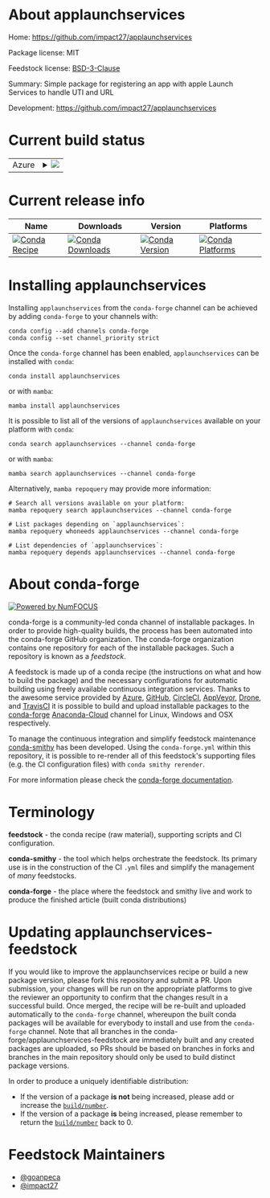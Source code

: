 About applaunchservices
=======================

Home: https://github.com/impact27/applaunchservices

Package license: MIT

Feedstock license: [BSD-3-Clause](https://github.com/conda-forge/applaunchservices-feedstock/blob/main/LICENSE.txt)

Summary: Simple package for registering an app with apple Launch Services to handle UTI and URL

Development: https://github.com/impact27/applaunchservices

Current build status
====================


<table>
    
  <tr>
    <td>Azure</td>
    <td>
      <details>
        <summary>
          <a href="https://dev.azure.com/conda-forge/feedstock-builds/_build/latest?definitionId=8204&branchName=main">
            <img src="https://dev.azure.com/conda-forge/feedstock-builds/_apis/build/status/applaunchservices-feedstock?branchName=main">
          </a>
        </summary>
        <table>
          <thead><tr><th>Variant</th><th>Status</th></tr></thead>
          <tbody><tr>
              <td>osx_64_python3.10.____cpython</td>
              <td>
                <a href="https://dev.azure.com/conda-forge/feedstock-builds/_build/latest?definitionId=8204&branchName=main">
                  <img src="https://dev.azure.com/conda-forge/feedstock-builds/_apis/build/status/applaunchservices-feedstock?branchName=main&jobName=osx&configuration=osx_64_python3.10.____cpython" alt="variant">
                </a>
              </td>
            </tr><tr>
              <td>osx_64_python3.7.____cpython</td>
              <td>
                <a href="https://dev.azure.com/conda-forge/feedstock-builds/_build/latest?definitionId=8204&branchName=main">
                  <img src="https://dev.azure.com/conda-forge/feedstock-builds/_apis/build/status/applaunchservices-feedstock?branchName=main&jobName=osx&configuration=osx_64_python3.7.____cpython" alt="variant">
                </a>
              </td>
            </tr><tr>
              <td>osx_64_python3.8.____cpython</td>
              <td>
                <a href="https://dev.azure.com/conda-forge/feedstock-builds/_build/latest?definitionId=8204&branchName=main">
                  <img src="https://dev.azure.com/conda-forge/feedstock-builds/_apis/build/status/applaunchservices-feedstock?branchName=main&jobName=osx&configuration=osx_64_python3.8.____cpython" alt="variant">
                </a>
              </td>
            </tr><tr>
              <td>osx_64_python3.9.____cpython</td>
              <td>
                <a href="https://dev.azure.com/conda-forge/feedstock-builds/_build/latest?definitionId=8204&branchName=main">
                  <img src="https://dev.azure.com/conda-forge/feedstock-builds/_apis/build/status/applaunchservices-feedstock?branchName=main&jobName=osx&configuration=osx_64_python3.9.____cpython" alt="variant">
                </a>
              </td>
            </tr>
          </tbody>
        </table>
      </details>
    </td>
  </tr>
</table>

Current release info
====================

| Name | Downloads | Version | Platforms |
| --- | --- | --- | --- |
| [![Conda Recipe](https://img.shields.io/badge/recipe-applaunchservices-green.svg)](https://anaconda.org/conda-forge/applaunchservices) | [![Conda Downloads](https://img.shields.io/conda/dn/conda-forge/applaunchservices.svg)](https://anaconda.org/conda-forge/applaunchservices) | [![Conda Version](https://img.shields.io/conda/vn/conda-forge/applaunchservices.svg)](https://anaconda.org/conda-forge/applaunchservices) | [![Conda Platforms](https://img.shields.io/conda/pn/conda-forge/applaunchservices.svg)](https://anaconda.org/conda-forge/applaunchservices) |

Installing applaunchservices
============================

Installing `applaunchservices` from the `conda-forge` channel can be achieved by adding `conda-forge` to your channels with:

```
conda config --add channels conda-forge
conda config --set channel_priority strict
```

Once the `conda-forge` channel has been enabled, `applaunchservices` can be installed with `conda`:

```
conda install applaunchservices
```

or with `mamba`:

```
mamba install applaunchservices
```

It is possible to list all of the versions of `applaunchservices` available on your platform with `conda`:

```
conda search applaunchservices --channel conda-forge
```

or with `mamba`:

```
mamba search applaunchservices --channel conda-forge
```

Alternatively, `mamba repoquery` may provide more information:

```
# Search all versions available on your platform:
mamba repoquery search applaunchservices --channel conda-forge

# List packages depending on `applaunchservices`:
mamba repoquery whoneeds applaunchservices --channel conda-forge

# List dependencies of `applaunchservices`:
mamba repoquery depends applaunchservices --channel conda-forge
```


About conda-forge
=================

[![Powered by
NumFOCUS](https://img.shields.io/badge/powered%20by-NumFOCUS-orange.svg?style=flat&colorA=E1523D&colorB=007D8A)](https://numfocus.org)

conda-forge is a community-led conda channel of installable packages.
In order to provide high-quality builds, the process has been automated into the
conda-forge GitHub organization. The conda-forge organization contains one repository
for each of the installable packages. Such a repository is known as a *feedstock*.

A feedstock is made up of a conda recipe (the instructions on what and how to build
the package) and the necessary configurations for automatic building using freely
available continuous integration services. Thanks to the awesome service provided by
[Azure](https://azure.microsoft.com/en-us/services/devops/), [GitHub](https://github.com/),
[CircleCI](https://circleci.com/), [AppVeyor](https://www.appveyor.com/),
[Drone](https://cloud.drone.io/welcome), and [TravisCI](https://travis-ci.com/)
it is possible to build and upload installable packages to the
[conda-forge](https://anaconda.org/conda-forge) [Anaconda-Cloud](https://anaconda.org/)
channel for Linux, Windows and OSX respectively.

To manage the continuous integration and simplify feedstock maintenance
[conda-smithy](https://github.com/conda-forge/conda-smithy) has been developed.
Using the ``conda-forge.yml`` within this repository, it is possible to re-render all of
this feedstock's supporting files (e.g. the CI configuration files) with ``conda smithy rerender``.

For more information please check the [conda-forge documentation](https://conda-forge.org/docs/).

Terminology
===========

**feedstock** - the conda recipe (raw material), supporting scripts and CI configuration.

**conda-smithy** - the tool which helps orchestrate the feedstock.
                   Its primary use is in the construction of the CI ``.yml`` files
                   and simplify the management of *many* feedstocks.

**conda-forge** - the place where the feedstock and smithy live and work to
                  produce the finished article (built conda distributions)


Updating applaunchservices-feedstock
====================================

If you would like to improve the applaunchservices recipe or build a new
package version, please fork this repository and submit a PR. Upon submission,
your changes will be run on the appropriate platforms to give the reviewer an
opportunity to confirm that the changes result in a successful build. Once
merged, the recipe will be re-built and uploaded automatically to the
`conda-forge` channel, whereupon the built conda packages will be available for
everybody to install and use from the `conda-forge` channel.
Note that all branches in the conda-forge/applaunchservices-feedstock are
immediately built and any created packages are uploaded, so PRs should be based
on branches in forks and branches in the main repository should only be used to
build distinct package versions.

In order to produce a uniquely identifiable distribution:
 * If the version of a package **is not** being increased, please add or increase
   the [``build/number``](https://docs.conda.io/projects/conda-build/en/latest/resources/define-metadata.html#build-number-and-string).
 * If the version of a package **is** being increased, please remember to return
   the [``build/number``](https://docs.conda.io/projects/conda-build/en/latest/resources/define-metadata.html#build-number-and-string)
   back to 0.

Feedstock Maintainers
=====================

* [@goanpeca](https://github.com/goanpeca/)
* [@impact27](https://github.com/impact27/)

